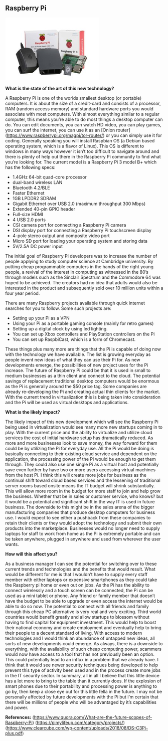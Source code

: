

## Raspberry Pi

![Image of Raspberry Pi](https://github.com/BrisbaneITCrowd/CPT110-A2/blob/task-5-it-technologies/Desktop-Starter-Kit-300x200.jpg)

**What is the state of the art of this new technology?**

A Raspberry Pi is one of the worlds smallest desktop (or portable) computers. It is about the size of a credit-card and consists of a processor, RAM (random access memory) and standard hardware ports you would associate with most computers. 
With almost everything similar to a regular computer, this means you’re able to do most things a desktop computer can do.
You can edit documents, you can watch HD video, you can play games, you can surf the internet, you can use it as an [Onion router] (https://www.raspberrypi.org/magpi/tor-router/) or you can simply use it for coding.
Generally speaking you will install Raspbian OS (a Debian based operating system, which is a flavor of Linux).
This OS is different to windows in many ways however it isn’t too difficult to navigate around and there is plenty of help out there in the Raspberry Pi community to find what you’re looking for.
The current model is a Raspberry Pi 3 model B+ which has the following specs:
* 1.4GHz 64-bit quad-core processor
* dual-band wireless LAN
*	Bluetooth 4.2/BLE
*	Faster Ethernet
*	1GB LPDDR2 SDRAM
*	Gigabit Ethernet over USB 2.0 (maximum throughput 300 Mbps)
*	Extended 40-pin GPIO header
*	Full-size HDMI
*	4 USB 2.0 ports
*	CSI camera port for connecting a Raspberry Pi camera
*	DSI display port for connecting a Raspberry Pi touchscreen display
*	4-pole stereo output and composite video port
*	Micro SD port for loading your operating system and storing data
*	5V/2.5A DC power input

The initial goal of Raspberry Pi developers was to increase the number of people applying to study computer science at Cambridge university. By putting cheap programmable computers in the hands of the right young people, a revival of the interest in computing as witnessed in the 80’s through models such as the Sinclair Spectrum and the Commodore 64 was hoped to be achieved.
The creators had no idea that adults would also be interested in the product and subsequently sold over 10 million units within a four year period.

There are many Raspberry projects available through quick internet searches for you to follow.
Some such projects are:
* Setting up your Pi as a VPN
* Using your Pi as a portable gaming console (mainly for retro games)
* Setting up a digital clock by using led lighting.
* You can set up Xbox controllers and PlayStation controllers on the Pi
* You can set up RaspbiCast, which is a form of Chromecast.

These things plus many more are things that the Pi is capable of doing now with the technology we have available. The list is growing everyday as people invent new ideas of what they can use their Pi for.
As new developments emerge, the possibilities of new project uses for the Pi increase.
The future of Raspberry Pi could be that it is used in small to medium businesses as a thin client and connect to the cloud. The potential savings of replacement traditional desktop computers would be enormous as the Pi is generally around the $50 price tag.
Some companies are already re-developing the Pi and creating actual thin clients for the market. With the current trend in virtualization this is being taken into consideration and the Pi will be used as virtual desktops and applications.

**What is the likely impact?**

The likely impact of this new development which will see the Raspberry Pi being used in virtualization would see many more new startups coming in to play. 
With the current price and the ability to virtualize and utilize cloud services the cost of initial hardware setup has dramatically reduced.
As more and more businesses look to save money, the way forward for them could be by utilizing the Pi for everyday use. 
All the Pi would be doing is basically connecting to their existing cloud service and dependent on the application, the processing power of the Pi would be enough to get them through. 
They could also use one single Pi as a virtual host and potentially save even further by have two or more users accessing virtual machines from the host Pi.
I think this will create more jobs for business as the continual shift toward cloud based services and the lessening of traditional server rooms based onsite means the IT budget will shrink substantially.
This will allow more room in the budget for more staff to join and help grow the business.
Whether that be in sales or customer service, who knows? but it would be a potential and significant shift in the way IT is used in future business.
The downside to this might be in the sales arena of the bigger manufacturing companies that produce desktop computers for business use.
I would expect to see either a pushback from these companies to retain their clients or they would adopt the technology and  submit their own products into the marketplace.
Businesses would no longer need to supply laptops for staff to work from home as the Pi is extremely portable and can be taken anywhere, plugged in anywhere and used from wherever the user wants.

**How will this affect you?**

As a business manager I can see the potential for switching over to these current trends and technologies and the benefits that would result.
What would be different for me is that I wouldn’t have to supply every staff member with either laptops or expensive smartphones as they could take the Raspberry pi home or even out on jobs.
As the Pi has the ability to connect wirelessly and a touch screen can be connected, the Pi can be used as a mini tablet or phone.
Any friend or family member that doesn’t have the budget to be able to upgrade or even access the internet would be able to do so now.
The potential to connect with all friends and family through this cheap PC alternative is very real and very exciting.
Third world countries would benefit greatly and allow startups to blossom without having to find capital for equipment investment.
This would help to boost their national economy and create employment and eventually help to bring their people to a decent standard of living.
With access to modern technologies and I would think an abundance of untapped new ideas, all sorts of new developments could emerge.
As always, there is a downside to everything, with the availability of such cheap computing power, scammers would now have access to a tool that has not previously been an option. 
This could potentially lead to an influx in a problem that we already have.
I think that it would see newer security techniques being developed to help prevent this type of activity been used and in the process create more jobs in the IT security sector.
In summary, all in all I believe that this little device has a lot more to bring to the table than it currently does.
If the explosion of smart phones due to their portability and processing power is anything to go by, then keep a close eye out for this little fella in the future.
I may not be personally affected by future developments with the Pi but I’m certain that there will be millions of people who will be advantaged by it’s capabilities and power.
 

**References:**
(https://www.quora.com/What-are-the-future-scopes-of-Raspberry-Pi)
(https://pimylifeup.com/category/projects/)
(https://www.clearcube.com/wp-content/uploads/2018/08/DS-C3Pi-plus.pdf)


